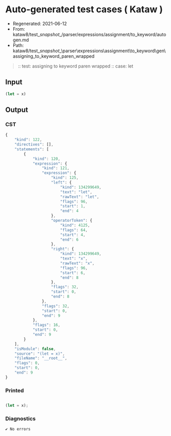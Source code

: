 # Auto-generated test cases ( Kataw )
- Regenerated: 2021-06-12
- From: kataw8/test\__snapshot__/parser/expressions/assignment/to_keyword/autogen.md
- Path: kataw8/test\__snapshot__\parser\expressions\assignment\to_keyword\gen\assigning_to_keyword_paren_wrapped
> :: test: assigning to keyword paren wrapped
> :: case: let
## Input

`````js
(let = x)
`````
## Output

### CST

```javascript
{
    "kind": 122,
    "directives": [],
    "statements": [
        {
            "kind": 120,
            "expression": {
                "kind": 121,
                "expression": {
                    "kind": 125,
                    "left": {
                        "kind": 134299649,
                        "text": "let",
                        "rawText": "let",
                        "flags": 96,
                        "start": 1,
                        "end": 4
                    },
                    "operatorToken": {
                        "kind": 4125,
                        "flags": 64,
                        "start": 4,
                        "end": 6
                    },
                    "right": {
                        "kind": 134299649,
                        "text": "x",
                        "rawText": "x",
                        "flags": 96,
                        "start": 6,
                        "end": 8
                    },
                    "flags": 32,
                    "start": 0,
                    "end": 8
                },
                "flags": 32,
                "start": 0,
                "end": 9
            },
            "flags": 16,
            "start": 0,
            "end": 9
        }
    ],
    "isModule": false,
    "source": "(let = x)",
    "fileName": "__root__",
    "flags": 0,
    "start": 0,
    "end": 9
}
```

### Printed

```javascript

(let = x);
```

### Diagnostics

```javascript
✔ No errors
```

